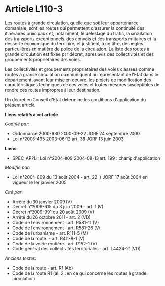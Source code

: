 # Article L110-3

Les routes à grande circulation, quelle que soit leur appartenance domaniale, sont les routes qui permettent d'assurer la
continuité des itinéraires principaux et, notamment, le délestage du trafic, la circulation des transports exceptionnels, des
convois et des transports militaires et la desserte économique du territoire, et justifient, à ce titre, des règles
particulières en matière de police de la circulation. La liste des routes à grande circulation est fixée par décret, après
avis des collectivités et des groupements propriétaires des voies.

Les collectivités et groupements propriétaires des voies classées comme routes à grande circulation communiquent au
représentant de l'Etat dans le département, avant leur mise en oeuvre, les projets de modification des caractéristiques
techniques de ces voies et toutes mesures susceptibles de rendre ces routes impropres à leur destination.

Un décret en Conseil d'Etat détermine les conditions d'application du présent article.

**Liens relatifs à cet article**

_Codifié par_:

  - Ordonnance 2000-930 2000-09-22 JORF 24 septembre 2000
  - Loi n°2003-495 2003-06-12 art. 38 JORF 13 juin 2003

**Liens**:

  - SPEC_APPLI: Loi n°2004-809 2004-08-13 art. 199 : champ d'application

_Modifié par_:

  - Loi n°2004-809 du 13 août 2004 - art. 22 () JORF 17 août 2004 en vigueur le 1er janvier 2005

_Cité par_:

  - Arrêté du 30 janvier 2009 (V)
  - Décret n°2009-615 du 3 juin 2009 - art. 1 (V)
  - Décret n°2009-991 du 20 août 2009 (V)
  - Arrêté du 26 octobre 2011 - art. 2 (VD)
  - Code de l'environnement - art. R581-11 (V)
  - Code de l'environnement - art. R581-26 (V)
  - Code de l'urbanisme - art. R111-5 (M)
  - Code de la route. - art. R411-8-1 (V)
  - Code de la voirie routière - art. R152-1 (V)
  - Code général des collectivités territoriales - art. L4424-21 (VD)

_Anciens textes_:

  - Code de la route - art. R1 (Ab)
  - Code de la route R1 (al. 2 : en ce qui concerne les routes à grande circulation)
